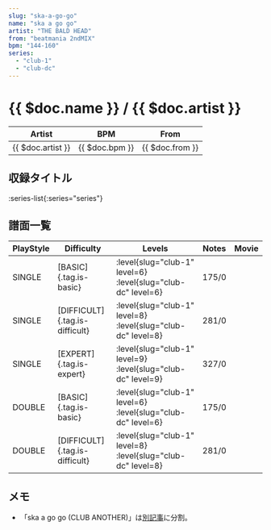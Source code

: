 ```yaml
---
slug: "ska-a-go-go"
name: "ska a go go"
artist: "THE BALD HEAD"
from: "beatmania 2ndMIX"
bpm: "144-160"
series:
  - "club-1"
  - "club-dc"
---
```


# {{ $doc.name }} / {{ $doc.artist }}

|Artist|BPM|From|
|------|---|----|
|{{ $doc.artist }}|{{ $doc.bpm }}|{{ $doc.from }}|

## 収録タイトル

:series-list{:series="series"}

## 譜面一覧

|PlayStyle|Difficulty|Levels|Notes|Movie|
|---------|----------|------|-----|-----|
|SINGLE|[BASIC]{.tag.is-basic}|<div class="field is-grouped is-grouped-multiline">:level{slug="club-1" level=6} :level{slug="club-dc" level=6}</div>|175/0||
|SINGLE|[DIFFICULT]{.tag.is-difficult}|<div class="field is-grouped is-grouped-multiline">:level{slug="club-1" level=8} :level{slug="club-dc" level=8}</div>|281/0||
|SINGLE|[EXPERT]{.tag.is-expert}|<div class="field is-grouped is-grouped-multiline">:level{slug="club-1" level=9} :level{slug="club-dc" level=9}</div>|327/0||
|DOUBLE|[BASIC]{.tag.is-basic}|<div class="field is-grouped is-grouped-multiline">:level{slug="club-1" level=6} :level{slug="club-dc" level=6}</div>|175/0||
|DOUBLE|[DIFFICULT]{.tag.is-difficult}|<div class="field is-grouped is-grouped-multiline">:level{slug="club-1" level=8} :level{slug="club-dc" level=8}</div>|281/0||

## メモ

- 「ska a go go (CLUB ANOTHER)」は[別記事](/songs/ska-a-go-go-another)に分割。
